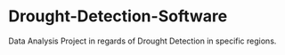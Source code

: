 # Drought-Detection-Software
Data Analysis Project in regards of Drought Detection in specific regions. 
